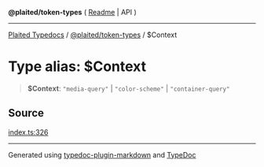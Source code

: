**@plaited/token-types** ( [Readme](../README.md) \| API )

***

[Plaited Typedocs](../../../modules.md) / [@plaited/token-types](../modules.md) / $Context

# Type alias: $Context

> **$Context**: `"media-query"` \| `"color-scheme"` \| `"container-query"`

## Source

[index.ts:326](https://github.com/plaited/plaited/blob/b0dd907/libs/token-types/src/index.ts#L326)

***

Generated using [typedoc-plugin-markdown](https://www.npmjs.com/package/typedoc-plugin-markdown) and [TypeDoc](https://typedoc.org/)
